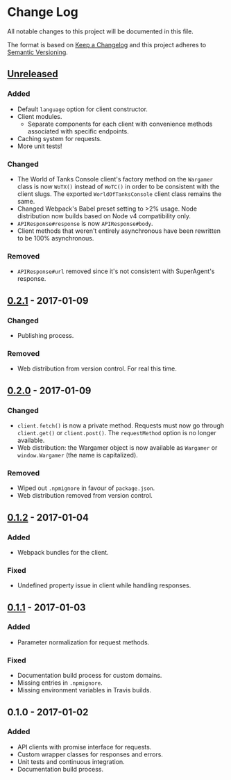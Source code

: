 # Change Log
All notable changes to this project will be documented in this file.

The format is based on [Keep a Changelog](http://keepachangelog.com/) 
and this project adheres to [Semantic Versioning](http://semver.org/).

## [Unreleased]
### Added
- Default `language` option for client constructor.
- Client modules.
  - Separate components for each client with convenience methods associated with specific endpoints.
- Caching system for requests.
- More unit tests!

### Changed
- The World of Tanks Console client's factory method on the `Wargamer` class is now `WoTX()` instead of `WoTC()` in order to be consistent with the client slugs. The exported `WorldOfTanksConsole` client class remains the same.
- Changed Webpack's Babel preset setting to >2% usage. Node distribution now builds based on Node v4 compatibility only.
- `APIResponse#response` is now `APIResponse#body`.
- Client methods that weren't entirely asynchronous have been rewritten to be 100% asynchronous.

### Removed
- `APIResponse#url` removed since it's not consistent with SuperAgent's response.

## [0.2.1] - 2017-01-09
### Changed
- Publishing process.

### Removed
- Web distribution from version control. For real this time.

## [0.2.0] - 2017-01-09
### Changed
- `client.fetch()` is now a private method. Requests must now go through `client.get()` or `client.post()`. The `requestMethod` option is no longer available.
- Web distribution: the Wargamer object is now available as `Wargamer` or `window.Wargamer` (the name is capitalized).

### Removed
- Wiped out `.npmignore` in favour of `package.json`.
- Web distribution removed from version control.

## [0.1.2] - 2017-01-04
### Added
- Webpack bundles for the client.

### Fixed
- Undefined property issue in client while handling responses.

## [0.1.1] - 2017-01-03
### Added
- Parameter normalization for request methods.

### Fixed
- Documentation build process for custom domains.
- Missing entries in `.npmignore`.
- Missing environment variables in Travis builds.

## 0.1.0 - 2017-01-02
### Added
- API clients with promise interface for requests.
- Custom wrapper classes for responses and errors.
- Unit tests and continuous integration.
- Documentation build process.

[Unreleased]: https://github.com/hkwu/wargamer/compare/v0.2.1...HEAD
[0.2.1]: https://github.com/hkwu/wargamer/compare/v0.2.0...v0.2.1
[0.2.0]: https://github.com/hkwu/wargamer/compare/v0.1.2...v0.2.0
[0.1.2]: https://github.com/hkwu/wargamer/compare/v0.1.1...v0.1.2
[0.1.1]: https://github.com/hkwu/wargamer/compare/v0.1.0...v0.1.1
